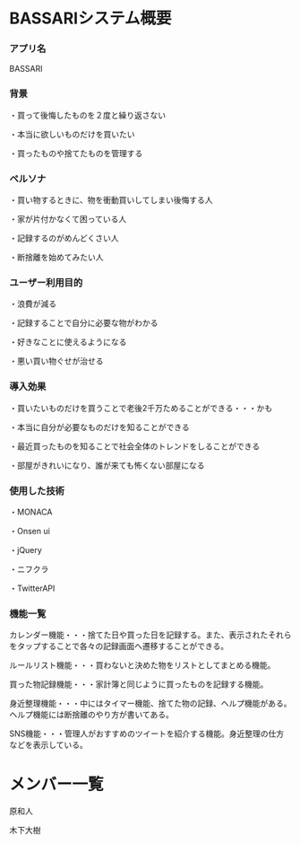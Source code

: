 # BASSARIシステム概要

### アプリ名

BASSARI

### 背景

・買って後悔したものを２度と繰り返さない

・本当に欲しいものだけを買いたい

・買ったものや捨てたものを管理する

### ペルソナ

・買い物するときに、物を衝動買いしてしまい後悔する人

・家が片付かなくて困っている人

・記録するのがめんどくさい人

・断捨離を始めてみたい人

### ユーザー利用目的

・浪費が減る

・記録することで自分に必要な物がわかる

・好きなことに使えるようになる

・悪い買い物ぐせが治せる

### 導入効果

・買いたいものだけを買うことで老後2千万ためることができる・・・かも

・本当に自分が必要なものだけを知ることができる

・最近買ったものを知ることで社会全体のトレンドをしることができる

・部屋がきれいになり、誰が来ても怖くない部屋になる

### 使用した技術

・MONACA

・Onsen ui

・jQuery

・ニフクラ

・TwitterAPI

### 機能一覧

カレンダー機能・・・捨てた日や買った日を記録する。また、表示されたそれらをタップすることで各々の記録画面へ遷移することができる。

ルールリスト機能・・・買わないと決めた物をリストとしてまとめる機能。

買った物記録機能・・・家計簿と同じように買ったものを記録する機能。

身近整理機能・・・中にはタイマー機能、捨てた物の記録、ヘルプ機能がある。ヘルプ機能には断捨離のやり方が書いてある。

SNS機能・・・管理人がおすすめのツイートを紹介する機能。身近整理の仕方などを表示している。

# メンバー一覧

原和人

木下大樹
